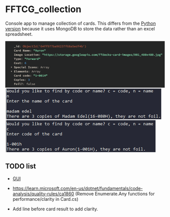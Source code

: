 # FFTCG_collection

Console app to manage collection of cards. This differs from the [Python version](https://github.com/TcPirate1/Excel_Searcher-Python) because it uses MongoDB to store the data rather than an excel spreadsheet.

![First mongodb document add through C#](first_mongodb_document_add.PNG?raw=true)
![Searching for card by name](find_card_by_name.PNG?raw=true)
![Searching for card by code](find_card_by_code.PNG?raw=true)

## TODO list

- [GUI](https://github.com/TcPirate1/FF_collection_GUI)

- https://learn.microsoft.com/en-us/dotnet/fundamentals/code-analysis/quality-rules/ca1860 (Remove Enumerate.Any functions for performance/clarity in Card.cs)

- Add line before card result to add clarity.
